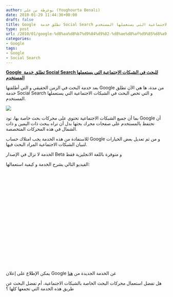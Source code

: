 ```yaml
---
author: يوغرطة بن علي (Youghourta Benali)
date: 2010-01-29 11:44:36+00:00
draft: false
title: Google  تطلق خدمة Social Search للبحث في الشبكات الاجتماعية التي يستعملها المستخدم
type: post
url: /2010/01/google-%d8%aa%d8%b7%d9%84%d9%82-%d8%ae%d8%af%d9%85%d8%a9-social-search-%d9%84%d9%84%d8%a8%d8%ad%d8%ab-%d9%81%d9%8a-%d8%a7%d9%84%d8%b4%d8%a8%d9%83%d8%a7%d8%aa-%d8%a7%d9%84%d8%a7%d8%ac%d8%aa%d9%85/
categories:
- Google
tags:
- Google
- Social Search
---
```


[**Google  تطلق خدمة Social Search للبحث في الشبكات الاجتماعية التي يستعملها المستخدم**](https://www.it-scoop.com/2010/01/google-%d8%aa%d8%b7%d9%84%d9%82-%d8%ae%d8%af%d9%85%d8%a9-social-search-%d9%84%d9%84%d8%a8%d8%ad%d8%ab-%d9%81%d9%8a-%d8%a7%d9%84%d8%b4%d8%a8%d9%83%d8%a7%d8%aa-%d8%a7%d9%84%d8%a7%d8%ac%d8%aa%d9%85/)


بعد خدمة البحث في الزمن الحقيقي و التي أطلقتها Google من مدة، ها هي الآن تطلق خدمة Social Search و التي تخص البحث في الشبكات الاجتماعية التي يستعملها المستخدم.

[](https://www.it-scoop.com/wp-content/uploads/2010/01/google-social-search.jpg)[![](https://www.it-scoop.com/wp-content/uploads/2010/01/google-social-search-e1264765728656.jpg)
](https://www.it-scoop.com/2010/01/google-%d8%aa%d8%b7%d9%84%d9%82-%d8%ae%d8%af%d9%85%d8%a9-social-search-%d9%84%d9%84%d8%a8%d8%ad%d8%ab-%d9%81%d9%8a-%d8%a7%d9%84%d8%b4%d8%a8%d9%83%d8%a7%d8%aa-%d8%a7%d9%84%d8%a7%d8%ac%d8%aa%d9%85/)

[
](https://www.it-scoop.com/2010/01/google-%d8%aa%d8%b7%d9%84%d9%82-%d8%ae%d8%af%d9%85%d8%a9-social-search-%d9%84%d9%84%d8%a8%d8%ad%d8%ab-%d9%81%d9%8a-%d8%a7%d9%84%d8%b4%d8%a8%d9%83%d8%a7%d8%aa-%d8%a7%d9%84%d8%a7%d8%ac%d8%aa%d9%85/)بما أن جميع الشبكات الاجتماعية تحتوي على محركات بحث خاصة بها، تود Google أن تحتفظ بالمستخدم على صفحات محرك بحثها بدل أن تراه يبحث ذات اليمين و ذات الشمال في هذه المحركات المتخصصة.

[
](https://www.it-scoop.com/wp-content/uploads/2010/01/google-social-search.jpg)للاستفادة من هذه الخدمة يجب امتلاك حساب Google و من ثم تعديل بعض الخيارات لتبيان الشبكات الاجتماعية المراد البحث فيها.

الخدمة لا تزال في الإصدار Beta و متوفرة باللغة الانجليزية فقط

الفيديو التالي يشرح الخدمة و كيفية استعمالها:

<!-- more -->

<object classid="clsid:d27cdb6e-ae6d-11cf-96b8-444553540000" width="480" codebase="http://download.macromedia.com/pub/shockwave/cabs/flash/swflash.cab#version=6,0,40,0" height="295"><embed src="http://www.youtube.com/v/aYf5iSA6t6g&hl=fr_FR&fs=1" allowscriptaccess="always" height="295" width="480" allowfullscreen="true" type="application/x-shockwave-flash"></embed></object>

يمكن الإطلاع على إعلان Google عن الخدمة الجديدة من [هنا](http://googleblog.blogspot.com/2010/01/search-is-getting-more-social.html)

هل تفضل استعمال محركات البحث الخاصة بالشبكات الاجتماعية، أم تفضل البحث عن طريق هذه الخدمة التي تجمعها كلها ؟
